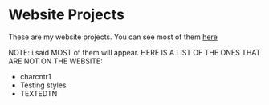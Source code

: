 # Website Projects

These are my website projects. You can see most of them [here](msuru.000webhostapp.com)

NOTE: i said MOST of them will appear. HERE IS A LIST OF THE ONES THAT ARE NOT ON THE WEBSITE:

- charcntr1
- Testing styles
- TEXTEDTN
